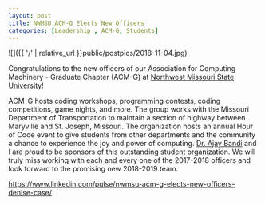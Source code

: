 ```yaml
---
layout: post
title: NWMSU ACM-G Elects New Officers
categories: [Leadership , ACM-G, Students]
---
```


![]({{ '/' | relative_url }}public/postpics/2018-11-04.jpg)

<div id="ember4322" class="ember-view">
<div class="reader-article-content" dir="ltr">
<div id="ember4322" class="ember-view">
<div class="reader-article-content" dir="ltr">
<div id="ember9988" class="ember-view">
<div class="reader-article-content" dir="ltr">
<p>Congratulations to the new officers of our Association for Computing Machinery - Graduate Chapter (ACM-G) at&nbsp;<a href="http://nwmissouri.edu/" target="_blank" rel="nofollow noopener">Northwest Missouri State University</a>!</p>
<p>ACM-G hosts coding workshops, programming contests, coding competitions, game nights, and more. The group works with the Missouri Department of Transportation to maintain a section of highway between Maryville and St. Joseph, Missouri. The organization hosts an annual Hour of Code event to give students from other departments and the community a chance to experience the joy and power of computing.&nbsp;<a href="https://www.linkedin.com/in/ajay-bandi-6ab7b162/" target="_blank" rel="noopener">Dr. Ajay Bandi</a>&nbsp;and I are proud to be sponsors of this outstanding student organization. We will truly miss working with each and every one of the 2017-2018 officers and look forward to the promising new 2018-2019 team.</p>
</div>
</div>
</div>
</div>
</div>
</div>


<a href="https://www.linkedin.com/pulse/nwmsu-acm-g-elects-new-officers-denise-case/">https://www.linkedin.com/pulse/nwmsu-acm-g-elects-new-officers-denise-case/</a>